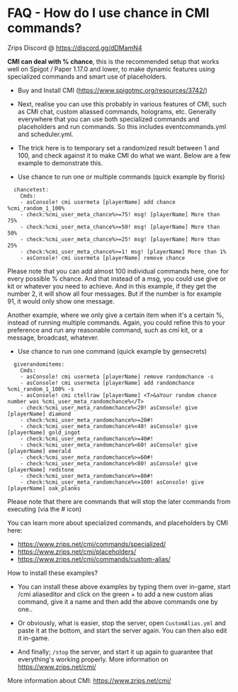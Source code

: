 # FAQ - How do I use chance in CMI commands?

Zrips Discord @ https://discord.gg/dDMamN4

**CMI can deal with % chance**, this is the recommended setup that works well on Spigot / Paper 1.17.0 and lower, to make dynamic features using specialized commands and smart use of placeholders.

- Buy and Install CMI (<https://www.spigotmc.org/resources/3742/>)

- Next, realise you can use this probably in various features of CMI, such as CMI chat, custom aliassed commands, holograms, etc. Generally everywhere that you can use both specialized commands and placeholders and run commands. So this includes eventcommands.yml and scheduler.yml. 

- The trick here is to temporary set a randomized result between 1 and 100, and check against it to make CMI do what we want. Below are a few example to demonstrate this.

- Use chance to run one or multiple commands (quick example by floris)
```
  chancetest:
    Cmds:
    - asConsole! cmi usermeta [playerName] add chance %cmi_random_1_100%
    - check:%cmi_user_meta_chance%>=75! msg! [playerName] More than 75%
    - check:%cmi_user_meta_chance%>=50! msg! [playerName] More than 50%
    - check:%cmi_user_meta_chance%>=25! msg! [playerName] More than 25%
    - check:%cmi_user_meta_chance%>=1! msg! [playerName] More than 1%
    - asConsole! cmi usermeta [playerName] remove chance

```
Please note that you can add almost 100 individual commands here, one for every possible % chance. And that instead of a msg, you could use give or kit or whatever you need to achieve. And in this example, if they get the number 2, it will show all four messages. But if the number is for example 91, it would only show one message. 

Another example, where we only give a certain item when it's a certain %, instead of running multiple commands. Again, you could refine this to your preference and run any reasonable command, such as cmi kit, or a message, broadcast, whatever.

- Use chance to run one command (quick example by gensecrets)
```
  giverandomitems:
    Cmds:
    - asConsole! cmi usermeta [playerName] remove randomchance -s
    - asConsole! cmi usermeta [playerName] add randomchance %cmi_random_1_100% -s
    - asConsole! cmi ctellraw [playerName] <T>&aYour random chance number was %cmi_user_meta_randomchance%</T>
    - check:%cmi_user_meta_randomchance%<20! asConsole! give [playerName] diamond
    - check:%cmi_user_meta_randomchance%>=20#!
    - check:%cmi_user_meta_randomchance%<40! asConsole! give [playerName] gold_ingot
    - check:%cmi_user_meta_randomchance%>=40#!
    - check:%cmi_user_meta_randomchance%<60! asConsole! give [playerName] emerald
    - check:%cmi_user_meta_randomchance%>=60#!
    - check:%cmi_user_meta_randomchance%<80! asConsole! give [playerName] redstone
    - check:%cmi_user_meta_randomchance%>=80#!
    - check:%cmi_user_meta_randomchance%<=100! asConsole! give [playerName] oak_planks
```
Please note that there are commands that will stop the later commands from executing  (via the # icon)

You can learn more about specialized commands, and placeholders by CMI here:
- https://www.zrips.net/cmi/commands/specialized/
- https://www.zrips.net/cmi/placeholders/
- https://www.zrips.net/cmi/commands/custom-alias/

How to install these examples?
- You can install these above examples by typing them over in-game, start /cmi aliaseditor and click on the green + to add a new custom alias command, give it a name and then add the above commands one by one.. 
- Or obviously, what is easier, stop the server, open `CustomAlias.yml` and paste it at the bottom, and start the server again. You can then also edit it in-game. 

- And finally; `/stop` the server, and start it up again to guarantee that everything's working properly. More information on <https://www.zrips.net/cmi/>

More information about CMI: https://www.zrips.net/cmi/
